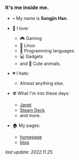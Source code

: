### It's me inside me.

* 💀 My name is **Sungjin Han**.

* 💖 I love:
  * 🎮 Gaming
  * 🐧 Linux
  * 🧮 Programming languages
  * 💻 Gadgets
  * and 🐾 Cute animals.

* 💔 I hate:
  * Almost anything else.
  
* ☢️ What I'm into these days:
  * [Janet](https://janet-lang.org/)
  * [Steam Deck](https://store.steampowered.com/steamdeck)
  * and more.

* 🏠 My pages:
  * [homepage](https://meinside.dev)
  * [blog](https://blog.meinside.dev)

*last update: 2022.11.25.*
